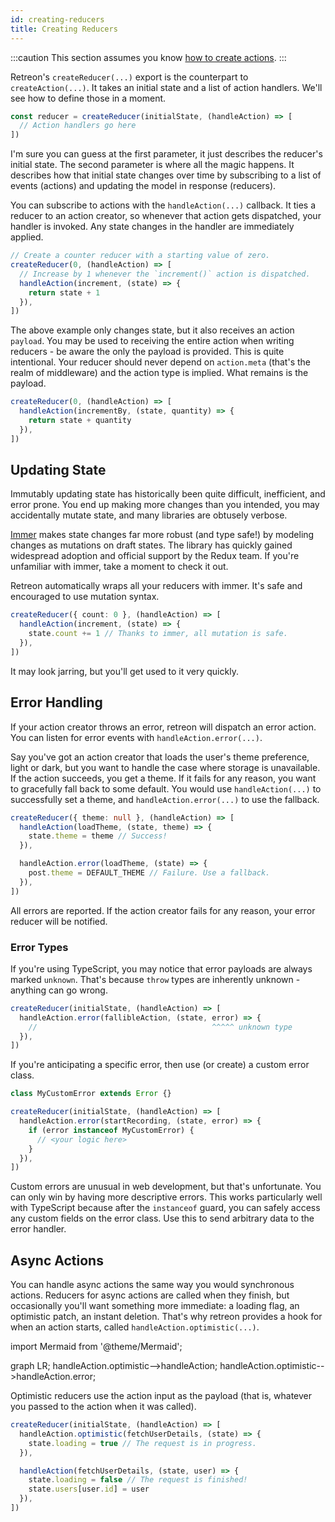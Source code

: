 ```yaml
---
id: creating-reducers
title: Creating Reducers
---
```

:::caution
This section assumes you know [how to create actions](creating-actions).
:::

Retreon's `createReducer(...)` export is the counterpart to `createAction(...)`. It takes an initial state and a list of action handlers. We'll see how to define those in a moment.

```ts
const reducer = createReducer(initialState, (handleAction) => [
  // Action handlers go here
])
```

I'm sure you can guess at the first parameter, it just describes the reducer's initial state. The second parameter is where all the magic happens. It describes how that initial state changes over time by subscribing to a list of events (actions) and updating the model in response (reducers).

You can subscribe to actions with the `handleAction(...)` callback. It ties a reducer to an action creator, so whenever that action gets dispatched, your handler is invoked. Any state changes in the handler are immediately applied.

```ts
// Create a counter reducer with a starting value of zero.
createReducer(0, (handleAction) => [
  // Increase by 1 whenever the `increment()` action is dispatched.
  handleAction(increment, (state) => {
    return state + 1
  }),
])
```

The above example only changes state, but it also receives an action `payload`. You may be used to receiving the entire action when writing reducers - be aware the only the payload is provided. This is quite intentional. Your reducer should never depend on `action.meta` (that's the realm of middleware) and the action type is implied. What remains is the payload.

```ts
createReducer(0, (handleAction) => [
  handleAction(incrementBy, (state, quantity) => {
    return state + quantity
  }),
])
```

## Updating State
Immutably updating state has historically been quite difficult, inefficient, and error prone. You end up making more changes than you intended, you may accidentally mutate state, and many libraries are obtusely verbose.

[Immer](https://github.com/immerjs/immer/) makes state changes far more robust (and type safe!) by modeling changes as mutations on draft states. The library has quickly gained widespread adoption and official support by the Redux team. If you're unfamiliar with immer, take a moment to check it out.

Retreon automatically wraps all your reducers with immer. It's safe and encouraged to use mutation syntax.

```ts
createReducer({ count: 0 }, (handleAction) => [
  handleAction(increment, (state) => {
    state.count += 1 // Thanks to immer, all mutation is safe.
  }),
])
```

It may look jarring, but you'll get used to it very quickly.

## Error Handling
If your action creator throws an error, retreon will dispatch an error action. You can listen for error events with `handleAction.error(...)`.

Say you've got an action creator that loads the user's theme preference, light or dark, but you want to handle the case where storage is unavailable. If the action succeeds, you get a theme. If it fails for any reason, you want to gracefully fall back to some default. You would use `handleAction(...)` to successfully set a theme, and `handleAction.error(...)` to use the fallback.

```ts
createReducer({ theme: null }, (handleAction) => [
  handleAction(loadTheme, (state, theme) => {
    state.theme = theme // Success!
  }),

  handleAction.error(loadTheme, (state) => {
    post.theme = DEFAULT_THEME // Failure. Use a fallback.
  }),
])
```

All errors are reported. If the action creator fails for any reason, your error reducer will be notified.

### Error Types
If you're using TypeScript, you may notice that error payloads are always marked `unknown`. That's because `throw` types are inherently unknown - anything can go wrong.

```ts
createReducer(initialState, (handleAction) => [
  handleAction.error(fallibleAction, (state, error) => {
    //                                       ^^^^^ unknown type
  }),
])
```

If you're anticipating a specific error, then use (or create) a custom error class.

```ts
class MyCustomError extends Error {}

createReducer(initialState, (handleAction) => [
  handleAction.error(startRecording, (state, error) => {
    if (error instanceof MyCustomError) {
      // <your logic here>
    }
  }),
])
```

Custom errors are unusual in web development, but that's unfortunate. You can only win by having more descriptive errors. This works particularly well with TypeScript because after the `instanceof` guard, you can safely access any custom fields on the error class. Use this to send arbitrary data to the error handler.

## Async Actions
You can handle async actions the same way you would synchronous actions. Reducers for async actions are called when they finish, but occasionally you'll want something more immediate: a loading flag, an optimistic patch, an instant deletion. That's why retreon provides a hook for when an action starts, called `handleAction.optimistic(...)`.

import Mermaid from '@theme/Mermaid';

<Mermaid>
graph LR;
    handleAction.optimistic-->handleAction;
    handleAction.optimistic-->handleAction.error;
</Mermaid>

Optimistic reducers use the action input as the payload (that is, whatever you passed to the action when it was called).

```ts
createReducer(initialState, (handleAction) => [
  handleAction.optimistic(fetchUserDetails, (state) => {
    state.loading = true // The request is in progress.
  }),

  handleAction(fetchUserDetails, (state, user) => {
    state.loading = false // The request is finished!
    state.users[user.id] = user
  }),
])
```
